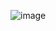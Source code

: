 ![image](https://github.com/Rahul-chaurasiya/Leetcode-Practice-Problem/assets/77222540/e0509b34-08a7-412b-beab-d6cb6193b328)

